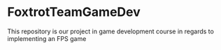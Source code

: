 # FoxtrotTeamGameDev
This repository is our project in game development course in regards to implementing an FPS game
